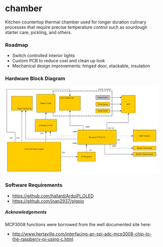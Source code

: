 # chamber
Kitchen countertop thermal chamber used for longer duration culinary
processes that require precise temperature control such as sourdough 
starter care, pickling, and others.

### Roadmap
 - Switch controlled interior lights
 - Custom PCB to reduce cost and clean up look
 - Mechanical design improvements: hinged door, stackable, insulation

### Hardware Block Diagram
![block_diagram](concept/block_diagram_20191107.png)

### Software Requirements
 - https://github.com/hallard/ArduiPi_OLED 
 - https://github.com/joan2937/pigpio

##### Acknowledgements
MCP3008 functions were borrowed from the well documented site here: 
 - http://www.hertaville.com/interfacing-an-spi-adc-mcp3008-chip-to-the-raspberry-pi-using-c.html
